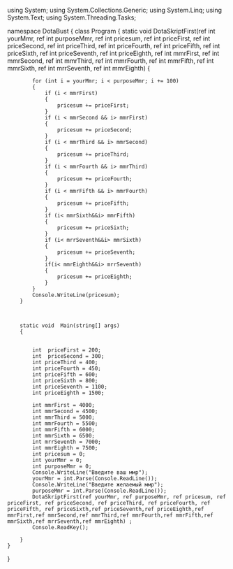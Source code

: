 using System;
using System.Collections.Generic;
using System.Linq;
using System.Text;
using System.Threading.Tasks;

namespace DotaBust
{
    class Program
    {
        static void DotaSkriptFirst(ref int yourMmr, ref int purposeMmr, ref int pricesum, ref int  priceFirst, ref int priceSecond, ref int priceThird, ref int priceFourth, ref int priceFifth, ref int priceSixth, ref int priceSeventh, ref int priceEighth, ref int mmrFirst, ref int mmrSecond, ref int mmrThird, ref int mmrFourth, ref int mmrFifth, ref int mmrSixth, ref int mrrSeventh, ref int mmrEighth)
        {


            for (int i = yourMmr; i < purposeMmr; i += 100)
            {
                if (i < mmrFirst)
                {
                    pricesum += priceFirst;
                }
                if (i < mmrSecond && i> mmrFirst)
                {
                    pricesum += priceSecond;
                }
                if (i < mmrThird && i> mmrSecond)
                {
                    pricesum += priceThird;
                }
                if (i < mmrFourth && i> mmrThird)
                {
                    pricesum += priceFourth;
                }
                if (i < mmrFifth && i> mmrFourth)
                {
                    pricesum += priceFifth;
                }
                if (i< mmrSixth&&i> mmrFifth)
                {
                    pricesum += priceSixth;
                }
                if (i< mrrSeventh&&i> mmrSixth)
                {
                    pricesum += priceSeventh;
                }
                if(i< mmrEighth&&i> mrrSeventh)
                {
                    pricesum += priceEighth;
                }
            }
            Console.WriteLine(pricesum);
        }
            
            
        
        static void  Main(string[] args)
        {
          

            int  priceFirst = 200;
            int  priceSecond = 300;
            int priceThird = 400;
            int priceFourth = 450;
            int priceFifth = 600;
            int priceSixth = 800;
            int priceSeventh = 1100;
            int priceEighth = 1500;
            
            int mmrFirst = 4000;
            int mmrSecond = 4500;
            int mmrThird = 5000;
            int mmrFourth = 5500;
            int mmrFifth = 6000;
            int mmrSixth = 6500;
            int mrrSeventh = 7000;
            int mmrEighth = 7500;
            int pricesum = 0;
            int yourMmr = 0;
            int purposeMmr = 0;
            Console.WriteLine("Введите ваш ммр");
            yourMmr = int.Parse(Console.ReadLine());
            Console.WriteLine("Введите желаемый ммр");
            purposeMmr = int.Parse(Console.ReadLine());
            DotaSkriptFirst(ref yourMmr, ref purposeMmr, ref pricesum, ref priceFirst, ref priceSecond, ref priceThird, ref priceFourth, ref priceFifth, ref priceSixth,ref priceSeventh,ref priceEighth,ref mmrFirst,ref mmrSecond,ref mmrThird,ref mmrFourth,ref mmrFifth,ref mmrSixth,ref mrrSeventh,ref mmrEighth) ;
            Console.ReadKey();
            
        }
    }
}
